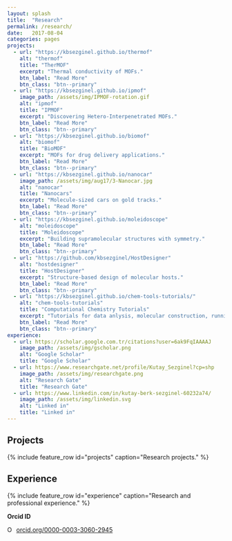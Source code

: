 ```yaml
---
layout: splash
title:  "Research"
permalink: /research/
date:   2017-08-04
categories: pages
projects:
  - url: "https://kbsezginel.github.io/thermof"
    alt: "thermof"
    title: "TherMOF"
    excerpt: "Thermal conductivity of MOFs."
    btn_label: "Read More"
    btn_class: "btn--primary"
  - url: "https://kbsezginel.github.io/ipmof"
    image_path: /assets/img/IPMOF-rotation.gif
    alt: "ipmof"
    title: "IPMOF"
    excerpt: "Discovering Hetero-Interpenetrated MOFs."
    btn_label: "Read More"
    btn_class: "btn--primary"
  - url: "https://kbsezginel.github.io/biomof"
    alt: "biomof"
    title: "BioMOF"
    excerpt: "MOFs for drug delivery applications."
    btn_label: "Read More"
    btn_class: "btn--primary"
  - url: "https://kbsezginel.github.io/nanocar"
    image_path: /assets/img/aug17/3-Nanocar.jpg
    alt: "nanocar"
    title: "Nanocars"
    excerpt: "Molecule-sized cars on gold tracks."
    btn_label: "Read More"
    btn_class: "btn--primary"
  - url: "https://kbsezginel.github.io/moleidoscope"
    alt: "moleidoscope"
    title: "Moleidoscope"
    excerpt: "Building supramolecular structures with symmetry."
    btn_label: "Read More"
    btn_class: "btn--primary"
  - url: "https://github.com/kbsezginel/HostDesigner"
    alt: "hostdesigner"
    title: "HostDesigner"
    excerpt: "Structure-based design of molecular hosts."
    btn_label: "Read More"
    btn_class: "btn--primary"
  - url: "https://kbsezginel.github.io/chem-tools-tutorials/"
    alt: "chem-tools-tutorials"
    title: "Computational Chemistry Tutorials"
    excerpt: "Tutorials for data anlysis, molecular construction, running simulations and more..."
    btn_label: "Read More"
    btn_class: "btn--primary"
experience:
  - url: https://scholar.google.com.tr/citations?user=6ak9FqIAAAAJ
    image_path: /assets/img/gscholar.png
    alt: "Google Scholar"
    title: "Google Scholar"
  - url: https://www.researchgate.net/profile/Kutay_Sezginel?cp=shp
    image_path: /assets/img/researchgate.png
    alt: "Research Gate"
    title: "Research Gate"
  - url: https://www.linkedin.com/in/kutay-berk-sezginel-60232a74/
    image_path: /assets/img/linkedin.svg
    alt: "Linked in"
    title: "Linked in"
---
```

## Projects

{% include feature_row id="projects" caption="Research projects." %}

## Experience

{% include feature_row id="experience" caption="Research and professional experience." %}


**Orcid ID**


<a href="https://orcid.org/0000-0003-3060-2945" target="orcid.widget" rel="noopener noreferrer" style="vertical-align:top;"><img src="https://orcid.org/sites/default/files/images/orcid_16x16.png" style="width:1em;margin-right:.5em;" alt="ORCID iD icon">orcid.org/0000-0003-3060-2945</a>
